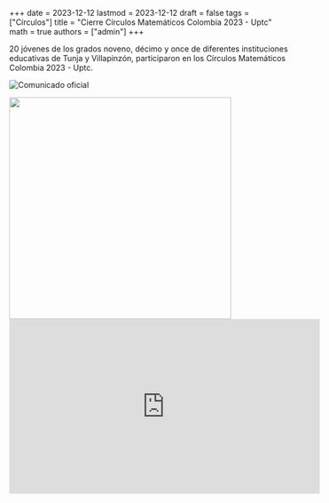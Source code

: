 +++
date      = 2023-12-12
lastmod   = 2023-12-12
draft     = false
tags      = ["Círculos"]
title     = "Cierre Círculos Matemáticos Colombia 2023 - Uptc"
math      = true
authors   = ["admin"]
+++

20 jóvenes de los grados noveno, décimo y once de diferentes instituciones educativas de Tunja y Villapinzón, participaron  en los Círculos Matemáticos Colombia 2023 - Uptc.

![Comunicado oficial](https://www.uptc.edu.co/sitio/portal/cal_not_eve/noticias/det/Concluyeron-los-Circulos-Matematicos-Colombia-2023-adelantados-por-el-programa-de-Matematicas-de-la-UPTC/)

<img src="https://matematicas.netlify.app/img/circulos/2023-12-12-Circulos-1.png"  width="400">

<iframe width="560" height="315" src="https://www.youtube.com/embed/xZPxfiTrr3s" title="YouTube video player" frameborder="0" allow="accelerometer; autoplay; clipboard-write; encrypted-media; gyroscope; picture-in-picture; web-share" allowfullscreen></iframe>


